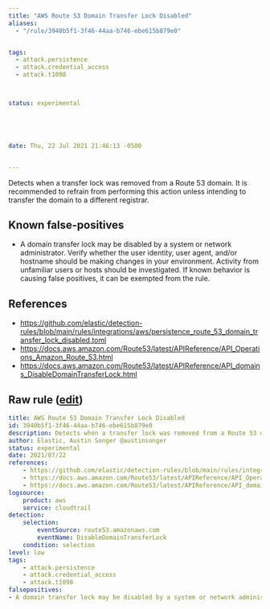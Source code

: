 ```yaml
---
title: "AWS Route 53 Domain Transfer Lock Disabled"
aliases:
  - "/rule/3940b5f1-3f46-44aa-b746-ebe615b879e0"


tags:
  - attack.persistence
  - attack.credential_access
  - attack.t1098



status: experimental





date: Thu, 22 Jul 2021 21:46:13 -0500


---
```


Detects when a transfer lock was removed from a Route 53 domain. It is recommended to refrain from performing this action unless intending to transfer the domain to a different registrar.

<!--more-->


## Known false-positives

* A domain transfer lock may be disabled by a system or network administrator. Verify whether the user identity, user agent, and/or hostname should be making changes in your environment. Activity from unfamiliar users or hosts should be investigated. If known behavior is causing false positives, it can be exempted from the rule.



## References

* https://github.com/elastic/detection-rules/blob/main/rules/integrations/aws/persistence_route_53_domain_transfer_lock_disabled.toml
* https://docs.aws.amazon.com/Route53/latest/APIReference/API_Operations_Amazon_Route_53.html
* https://docs.aws.amazon.com/Route53/latest/APIReference/API_domains_DisableDomainTransferLock.html


## Raw rule ([edit](https://github.com/SigmaHQ/sigma/edit/master/rules/cloud/aws/aws_route_53_domain_transferred_lock_disabled.yml))
```yaml
title: AWS Route 53 Domain Transfer Lock Disabled
id: 3940b5f1-3f46-44aa-b746-ebe615b879e0
description: Detects when a transfer lock was removed from a Route 53 domain. It is recommended to refrain from performing this action unless intending to transfer the domain to a different registrar. 
author: Elastic, Austin Songer @austinsonger
status: experimental
date: 2021/07/22
references:
    - https://github.com/elastic/detection-rules/blob/main/rules/integrations/aws/persistence_route_53_domain_transfer_lock_disabled.toml
    - https://docs.aws.amazon.com/Route53/latest/APIReference/API_Operations_Amazon_Route_53.html
    - https://docs.aws.amazon.com/Route53/latest/APIReference/API_domains_DisableDomainTransferLock.html
logsource:
    product: aws
    service: cloudtrail
detection:
    selection:
        eventSource: route53.amazonaws.com
        eventName: DisableDomainTransferLock
    condition: selection
level: low
tags:
    - attack.persistence
    - attack.credential_access
    - attack.t1098
falsepositives:
- A domain transfer lock may be disabled by a system or network administrator. Verify whether the user identity, user agent, and/or hostname should be making changes in your environment. Activity from unfamiliar users or hosts should be investigated. If known behavior is causing false positives, it can be exempted from the rule.


```
